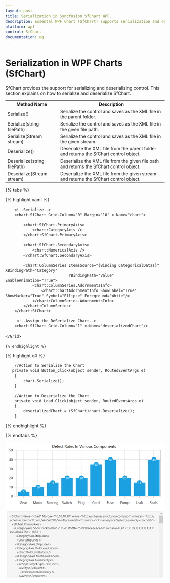 ```yaml
---
layout: post
title: Serialization in Syncfusion SfChart WPF.
description: Essental WPF Chart (SfChart) supports serialization and deserialization to save the settings of the chart and reload.
platform: wpf
control: SfChart
documentation: ug
---
```


# Serialization in WPF Charts (SfChart)

SfChart provides the support for serializing and deserializing control. This section explains on how to serialize and deserialize SfChart.

<table>
<tr>
<th>
Method Name</th><th>
Description</th></tr>
<tr>
<td>
Serialize()</td><td>
Serialize the control and saves as the XML file in the parent folder.</td></tr>
<tr>
<td>
Serialize(string filePath)</td><td>
Serialize the control and saves as the XML file in the given file path.</td></tr>
<tr>
<td>
Serialize(Stream stream)</td><td>
Serialize the control and saves as the XML file in the given stream.</td></tr>
<tr>
<td>
Deserialize()</td><td>
Deserialize the XML file from the parent folder and returns the SfChart control object.</td></tr>
<tr>
<td>
Deserialize(string filePath)</td><td>
Deserialize the XML file from the given file path and returns the SfChart control object.</td></tr>
<tr>
<td>
Deserialize(Stream stream)</td><td>
Deserialize the XML file from the given stream and returns the SfChart control object.</td></tr>
</table>


{% tabs %}

{% highlight xaml %}

 <Grid >
        <Grid.ColumnDefinitions>
            <ColumnDefinition Width="350" />
            <ColumnDefinition Width="350" />
        </Grid.ColumnDefinitions>
        
        <!--Serialize-->
        <chart:SfChart Grid.Column="0" Margin="10" x:Name="chart">

            <chart:SfChart.PrimaryAxis>
                <chart:CategoryAxis />
            </chart:SfChart.PrimaryAxis>
            
            <chart:SfChart.SecondaryAxis>
                <chart:NumericalAxis />
            </chart:SfChart.SecondaryAxis>
            
            <chart:ColumnSeries ItemsSource="{Binding CategoricalDatas}" XBindingPath="Category"
                                YBindingPath="Value"  EnableAnimation="True">
                <chart:ColumnSeries.AdornmentsInfo>
                    <chart:ChartAdornmentInfo ShowLabel="True" ShowMarker="True" Symbol="Ellipse" Foreground="White"/>
                </chart:ColumnSeries.AdornmentsInfo>
            </chart:ColumnSeries>
        </chart:SfChart>

         <!--Assign the DeSerialize Chart-->
        <chart:SfChart Grid.Column="1" x:Name="deserializedChart"/>
 
    </Grid>

    {% endhighlight %}

{% highlight c# %}

        //Action to Serialize the Chart
       private void Button_Click(object sender, RoutedEventArgs e)
        {
            chart.Serialize();         
        }

        //Action to Deserialize the Chart
        private void Load_Click(object sender, RoutedEventArgs e)
        {
            deserializedChart = (SfChart)chart.Deserialize();
        }        

{% endhighlight %}

{% endtabs %} 


![Serialization in WPF Charts](Serialization_images/Serialization.png)